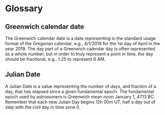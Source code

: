 # Glossary

## Greenwich calendar date
The Greenwich calendar date is a date representing in the standard usage format of the Gregorian calendar, e.g., 4/1/2019 for the 1st day of April in the year 2019.  The day part of a Greenwich calendar day is often represented as a whole number, but in order to truly represent a point in time, the day should be fractional, e.g., 1.25 to represent 6 AM.

## Julian Date
A Julian Date is a value representing the number of days, and fraction of a day, that has elapsed since a given fundamental epoch.  The fundamental epoch used by astronomers is Greenwich mean noon January 1, 4713 BC.  Remember that each new Julian Day begins 12h 00m UT, half a day out of step with the civil day in time zone 0.